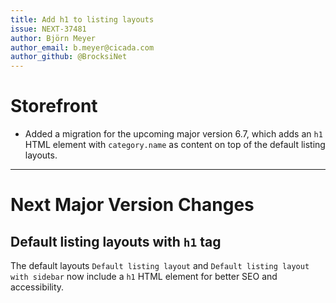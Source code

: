 ```yaml
---
title: Add h1 to listing layouts
issue: NEXT-37481
author: Björn Meyer
author_email: b.meyer@cicada.com
author_github: @BrocksiNet
---
```

# Storefront
* Added a migration for the upcoming major version 6.7, which adds an `h1` HTML element with `category.name` as content on top of the default listing layouts.
___
# Next Major Version Changes

## Default listing layouts with `h1` tag 
The default layouts `Default listing layout` and `Default listing layout with sidebar` now include a `h1` HTML element for better SEO and accessibility.
